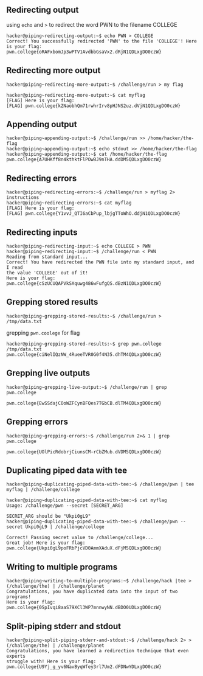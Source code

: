 ## Redirecting output
using `echo` and `>` to redirect the word PWN to the filename COLLEGE
```
hacker@piping~redirecting-output:~$ echo PWN > COLLEGE
Correct! You successfully redirected 'PWN' to the file 'COLLEGE'! Here is your flag:
pwn.college{oRAFxbomJp3wPTV1AvdbbGsaVx2.dRjN1QDLxgDO0czW}
```

## Redirecting more output
```
hacker@piping~redirecting-more-output:~$ /challenge/run > my flag
```
```
hacker@piping~redirecting-more-output:~$ cat myflag
[FLAG] Here is your flag:
[FLAG] pwn.college{kZNaobhQm71rwhrIrv8pHJNS2uz.dVjN1QDLxgDO0czW}
```

## Appending output
```
hacker@piping~appending-output:~$ /challenge/run >> /home/hacker/the-flag
hacker@piping~appending-output:~$ echo stdout >> /home/hacker/the-flag
hacker@piping~appending-output:~$ cat /home/hacker/the-flag 
pwn.college{A7UHKff8n4kthktFlPOwBJ9nTHA.ddDM5QDLxgDO0czW}
```

## Redirecting errors
```
hacker@piping~redirecting-errors:~$ /challenge/run > myflag 2> instructions
hacker@piping~redirecting-errors:~$ cat myflag
[FLAG] Here is your flag:
[FLAG] pwn.college{Y1vvJ_QTI6aCbPup_lbjgTToWhO.ddjN1QDLxgDO0czW} 
```
## Redirecting inputs
```
hacker@piping~redirecting-input:~$ echo COLLEGE > PWN
hacker@piping~redirecting-input:~$ /challenge/run < PWN
Reading from standard input...
Correct! You have redirected the PWN file into my standard input, and I read
the value 'COLLEGE' out of it!
Here is your flag:                                                                                                      pwn.college{cSzUCUQAPVkSXquwg486wFufgQS.dBzN1QDLxgDO0czW}
```

## Grepping stored results
```
hacker@piping~grepping-stored-results:~$ /challenge/run > /tmp/data.txt
```
grepping `pwn.coolege` for flag
```
hacker@piping~grepping-stored-results:~$ grep pwn.college /tmp/data.txt
pwn.college{ciNelIQzNW_4RueeTVR0G0f4N35.dhTM4QDLxgDO0czW}
```

## Grepping live outputs
```
hacker@piping~grepping-live-output:~$ /challenge/run | grep pwn.college
```
```
pwn.college{EwSSdajCOoWZFCynBFQes7TGbCB.dlTM4QDLxgDO0czW}
```
## Grepping errors
```
hacker@piping~grepping-errors:~$ /challenge/run 2>& 1 | grep pwn.college
```
```
pwn.college{UOlPicRdobrjCiunsCM-rCbZMub.dVDM5QDLxgDO0czW}
```

## Duplicating piped data with tee
```
hacker@piping~duplicating-piped-data-with-tee:~$ /challenge/pwn | tee myflag | /challenge/college
```
```
hacker@piping~duplicating-piped-data-with-tee:~$ cat myflag
Usage: /challenge/pwn --secret [SECRET_ARG]
```
```
SECRET_ARG should be "Ukpi0gL9"
hacker@piping~duplicating-piped-data-with-tee:~$ /challenge/pwn --secret Ukpi0gL9 | /challenge/college
```
```
Correct! Passing secret value to /challenge/college...
Great job! Here is your flag:
pwn.college{Ukpi0gL9poFRbPjcVD0AmmXAduX.dFjM5QDLxgDO0czW}  
```

## Writing to multiple programs
```
hacker@piping~writing-to-multiple-programs:~$ /challenge/hack |tee >(/challenge/the) | /challenge/planet
Congratulations, you have duplicated data into the input of two programs!
Here is your flag:                                                                                                           pwn.college{0SpIvqi8aaS79XCl3WP7mnnwyNN.dBDO0UDLxgDO0czW}
```

## Split-piping stderr and stdout
```
hacker@piping~split-piping-stderr-and-stdout:~$ /challenge/hack 2> >(/challenge/the) | /challenge/planet
Congratulations, you have learned a redirection technique that even experts
struggle with! Here is your flag:
pwn.college{U9Yj_g_yv6NavByqWfey3rl7Um2.dFDNwYDLxgDO0czW}
```



